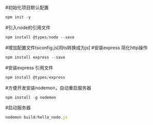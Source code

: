 #初始化项目默认配置
```javascript
npm init -y
```
#引入node的引用文件
```javascript
npm install @types/node --save
```

#增加配置文件tsconfig.js[将ts转换成为js]
#安装express 简化http操作
```javascript
npm install express --save
```
#安装express 引用文件
```javascript
npm install @types/express
```
#方便开发安装nodemon，自动重启服务器
```javascript
npm install -g nodemon
```
#启动服务器
```javascript
nodemon build/hello_node.js
```




